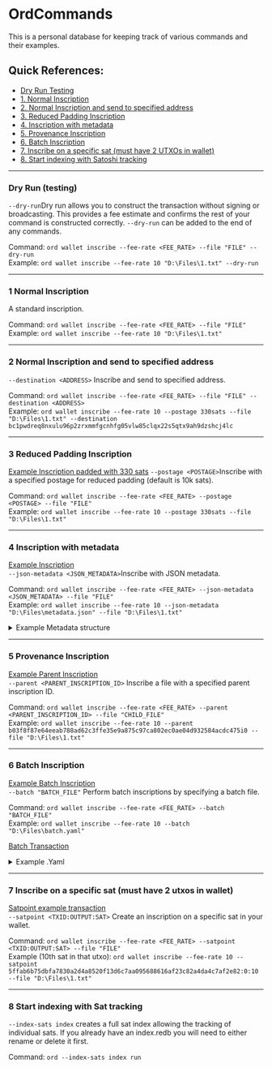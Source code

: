 # OrdCommands

This is a personal database for keeping track of various commands and their examples.

## Quick References:
- [Dry Run Testing](#dry-run-(testing))
- [1. Normal Inscription](#1-normal-inscription)
- [2. Normal Inscription and send to specified address](#2-normal-inscription-and-send-to-specified-address) 
- [3. Reduced Padding Inscription](#3-reduced-padding-inscription)
- [4. Inscription with metadata](#4-inscription-with-metadata)
- [5. Provenance Inscription](#5-provenance-inscription)
- [6. Batch Inscription](#6-batch-inscription)
- [7. Inscribe on a specific sat (must have 2 UTXOs in wallet)](#7-inscribe-on-a-specific-sat-must-have-2-utxos-in-wallet)
- [8. Start indexing with Satoshi tracking](#8-start-indexing-with-Satoshi-tracking)

---

### Dry Run (testing)   
`--dry-run`Dry run allows you to construct the transaction without signing or broadcasting. This provides a fee estimate and confirms the rest of your command is constructed correctly. `--dry-run` can be added to the end of any commands.

Command: `ord wallet inscribe --fee-rate <FEE_RATE> --file "FILE" --dry-run`  
Example: `ord wallet inscribe --fee-rate 10 "D:\Files\1.txt" --dry-run`

---

### 1 Normal Inscription
A standard inscription.

Command: `ord wallet inscribe --fee-rate <FEE_RATE> --file "FILE"`  
Example: `ord wallet inscribe --fee-rate 10 "D:\Files\1.txt"`

---
### 2 Normal Inscription and send to specified address  
`--destination <ADDRESS>` Inscribe and send to specified address.

Command: `ord wallet inscribe --fee-rate <FEE_RATE> --file "FILE" --destination <ADDRESS>`   
Example: `ord wallet inscribe --fee-rate 10 --postage 330sats --file "D:\Files\1.txt" --destination bc1pwdreq8nxulu96p2zrxmmfgcnhfg05vlw85clqx22s5qtx9ah9dzshcj4lc`

---
### 3 Reduced Padding Inscription
[Example Inscription padded with 330 sats](https://ordinals.com/inscription/a86a426fe273f330238765cd941477fa3f647dc9235cf36ba4c3e8b56064c335i4)
`--postage <POSTAGE>`Inscribe with a specified postage for reduced padding (default is 10k sats).

Command: `ord wallet inscribe --fee-rate <FEE_RATE> --postage <POSTAGE> --file "FILE"`   
Example: `ord wallet inscribe --fee-rate 10 --postage 330sats --file "D:\Files\1.txt"`

---

### 4 Inscription with metadata
[Example Inscription](https://ordinals.com/inscription/cadc6c906fcf340452c7ad40ce59dafb207b685026a18606531534f121d6c301i0)  
`--json-metadata <JSON_METADATA>`Inscribe with JSON metadata.

Command: `ord wallet inscribe --fee-rate <FEE_RATE> --json-metadata <JSON_METADATA> --file "FILE"`  
Example: `ord wallet inscribe --fee-rate 10 --json-metadata "D:\Files\metadata.json" --file "D:\Files\1.txt"`

<details>
  <summary> Example Metadata structure </summary>
  
```json
{
  "title": "Unique Digital Artwork",
  "artist": "Creative Artist",
  "description": "A unique piece of digital art created by Creative Artist.",
  "year": 2023,
  "type": "Digital Art",
  "tags": ["abstract", "colorful", "modern"],
  "limited_edition": true,
  "copy_number": 1,
  "total_copies": 100
}
```
</details>

---

### 5 Provenance Inscription
[Example Parent Inscription](https://ordinals.com/inscription/b03f8f87e64eeab788ad62c3ffe35e9a875c97ca802ec0ae04d932584acdc475i0)  
`--parent <PARENT_INSCRIPTION_ID>` Inscribe a file with a specified parent inscription ID.

Command: `ord wallet inscribe --fee-rate <FEE_RATE> --parent <PARENT_INSCRIPTION_ID> --file "CHILD_FILE"`  
Example: `ord wallet inscribe --fee-rate 10 --parent b03f8f87e64eeab788ad62c3ffe35e9a875c97ca802ec0ae04d932584acdc475i0 --file "D:\Files\1.txt"`

---

### 6 Batch Inscription
[Example Batch Inscription](https://ordinals.com/inscription/cadc6c906fcf340452c7ad40ce59dafb207b685026a18606531534f121d6c301i0)  
`--batch "BATCH_FILE"` Perform batch inscriptions by specifying a batch file.

Command: `ord wallet inscribe --fee-rate <FEE_RATE> --batch "BATCH_FILE"`  
Example: `ord wallet inscribe --fee-rate 10 --batch "D:\Files\batch.yaml"`

[Batch Transaction](https://mempool.space/tx/a86a426fe273f330238765cd941477fa3f647dc9235cf36ba4c3e8b56064c335)
<details>
  <summary> Example .Yaml </summary>
  
```yaml
# there are two modes:
# - `separate-outputs`: place all inscriptions in separate postage-sized outputs
# - `shared-output`: place inscriptions in a single output separated by postage
mode: separate-outputs

# parent inscription:
parent: cadc6c906fcf340452c7ad40ce59dafb207b685026a18606531534f121d6c301i0

# `inscription`: path to inscription contents
# `metadata`: inscription metadata (optional)
# `metaprotocol`: inscription metaprotocol (optional)
inscriptions:
  - file: "D:/Inscriptions/Batch/1.txt"
    metadata:
      title: Batchie
      description: "1"

  - file: "D:/Inscriptions/Batch/2.txt"
    metadata:
      title: Batchie
      description: "2"

  - file: "D:/Inscriptions/Batch/3.txt"
    metadata:
      title: Batchie
      description: "3"

  - file: "D:/Inscriptions/Batch/4.txt"
    metadata:
      title: Batchie
      description: "4"

  - file: "D:/Inscriptions/Batch/5.txt"
    metadata:
      name: "Batchie"
      description: "A unique digital collectible from the Batchie series."
      edition: "5"
      attributes:
        - trait_type: "Background"
          value: "Bitcoin Orange"
        - trait_type: "Color"
          value: "BitGod Blue"
        - trait_type: "Accessory"
          value: "Fomoji Necklace"
        - trait_type: "Mood"
          value: "Contemplative"
      rarity: "Ultra Rare"

```
</details>

---

### 7 Inscribe on a specific sat (must have 2 utxos in wallet)
[Satpoint example transaction](https://mempool.space/tx/bf1af18d129f088353bb0ad37cdcf9f02b25e937583c366120da27eb7719b044#flow=&vin=0)  
`--satpoint <TXID:OUTPUT:SAT>` Create an inscription on a specific sat in your wallet.

Command: `ord wallet inscribe --fee-rate <FEE_RATE> --satpoint <TXID:OUTPUT:SAT> --file "FILE"`     
Example (10th sat in that utxo): `ord wallet inscribe --fee-rate 10 --satpoint 5ffab6b75dbfa7830a2d4a8520f13d6c7aa095688616af23c82a4da4c7af2e82:0:10 --file "D:\Files\1.txt"`

---

### 8 Start indexing with Sat tracking
`--index-sats index` creates a full sat index allowing the tracking of individual sats. If you already have an index.redb you will need to either rename or delete it first.

Command: `ord --index-sats index run`

